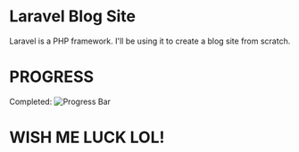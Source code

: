 # Laravel Blog Site

Laravel is a PHP framework. I'll be using it to create a blog site from scratch. 

# PROGRESS
Completed: ![Progress Bar](http://progressed.io/bar/37 "Progress")

# WISH ME LUCK LOL!
